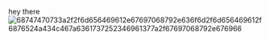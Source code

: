 hey there ![68747470733a2f2f6d656469612e67697068792e636f6d2f6d656469612f6876524a434c467a6361737252346961377a2f67697068792e676966](https://user-images.githubusercontent.com/85803210/171039556-f67f184d-08e3-4fd9-9052-34dc07d71783.gif)
<!---
uharishdhoni1991/uharishdhoni1991 is a ✨ special ✨ repository because its `README.md` (this file) appears on your GitHub profile.
You can click the Preview link to take a look at your changes.
--->
